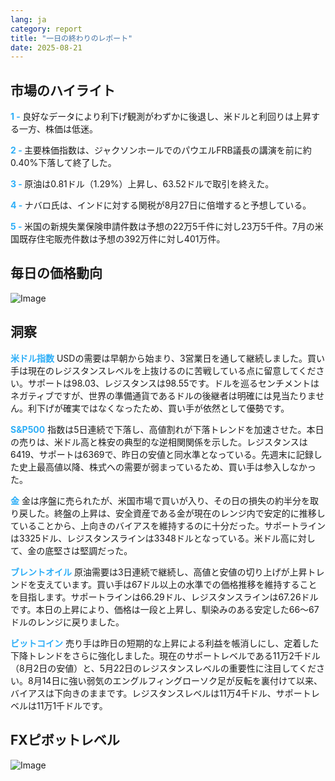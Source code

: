 ```yaml
---
lang: ja
category: report
title: "一日の終わりのレポート"
date: 2025-08-21
---
```



<h2>市場のハイライト</h2>
<strong style="color: #2caef7;">1 - </strong> 良好なデータにより利下げ観測がわずかに後退し、米ドルと利回りは上昇する一方、株価は低迷。


<strong style="color: #2caef7;">2 - </strong> 主要株価指数は、ジャクソンホールでのパウエルFRB議長の講演を前に約0.40%下落して終了した。

<strong style="color: #2caef7;">3 - </strong> 原油は0.81ドル（1.29%）上昇し、63.52ドルで取引を終えた。

<strong style="color: #2caef7;">4 - </strong> ナバロ氏は、インドに対する関税が8月27日に倍増すると予想している。

<strong style="color: #2caef7;">5 - </strong> 米国の新規失業保険申請件数は予想の22万5千件に対し23万5千件。7月の米国既存住宅販売件数は予想の392万件に対し401万件。




<h2>毎日の価格動向</h2>
<img src="https://markleighedu.github.io/img/Aug-2025/21-Aug-2025/price.jpg" alt="Image"/>

<h2>洞察</h2>
<strong style="color: #2caef7;">米ドル指数</strong> USDの需要は早朝から始まり、3営業日を通して継続しました。買い手は現在のレジスタンスレベルを上抜けるのに苦戦している点に留意してください。サポートは98.03、レジスタンスは98.55です。ドルを巡るセンチメントはネガティブですが、世界の準備通貨であるドルの後継者は明確には見当たりません。利下げが確実ではなくなったため、買い手が依然として優勢です。

<strong style="color: #2caef7;">S&P500</strong> 指数は5日連続で下落し、高値割れが下落トレンドを加速させた。本日の売りは、米ドル高と株安の典型的な逆相関関係を示した。レジスタンスは6419、サポートは6369で、昨日の安値と同水準となっている。先週末に記録した史上最高値以降、株式への需要が弱まっているため、買い手は参入しなかった。

<strong style="color: #2caef7;">金</strong> 金は序盤に売られたが、米国市場で買いが入り、その日の損失の約半分を取り戻した。終盤の上昇は、安全資産である金が現在のレンジ内で安定的に推移していることから、上向きのバイアスを維持するのに十分だった。サポートラインは3325ドル、レジスタンスラインは3348ドルとなっている。米ドル高に対して、金の底堅さは堅調だった。

<strong style="color: #2caef7;">ブレントオイル</strong> 原油需要は3日連続で継続し、高値と安値の切り上げが上昇トレンドを支えています。買い手は67ドル以上の水準での価格推移を維持することを目指します。サポートラインは66.29ドル、レジスタンスラインは67.26ドルです。本日の上昇により、価格は一段と上昇し、馴染みのある安定した66～67ドルのレンジに戻りました。

<strong style="color: #2caef7;">ビットコイン</strong> 売り手は昨日の短期的な上昇による利益を帳消しにし、定着した下降トレンドをさらに強化しました。現在のサポートレベルである11万2千ドル（8月2日の安値）と、5月22日のレジスタンスレベルの重要性に注目してください。8月14日に強い弱気のエングルフィングローソク足が反転を裏付けて以来、バイアスは下向きのままです。レジスタンスレベルは11万4千ドル、サポートレベルは11万1千ドルです。



<h2>FXピボットレベル</h2>
<img src="https://markleighedu.github.io/img/Aug-2025/21-Aug-2025/pivot.jpg" alt="Image"/>